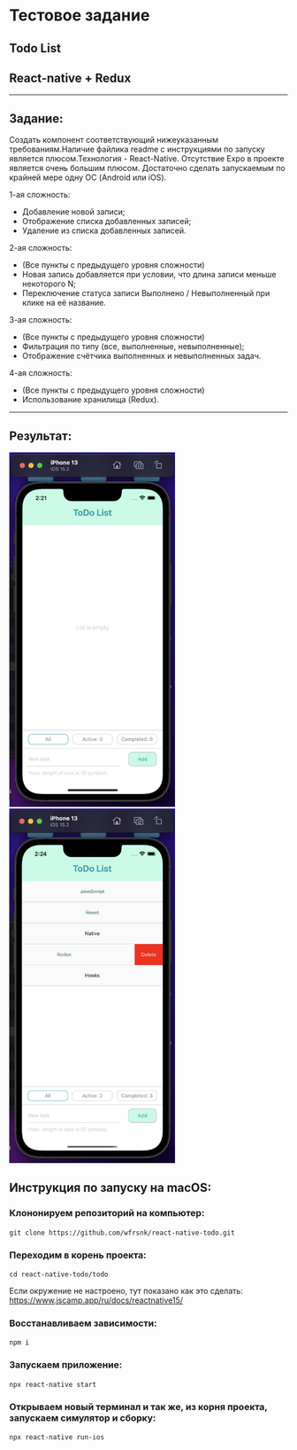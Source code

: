# Тестовое задание 
## Todo List
## React-native + Redux
---

## Задание:

Создать компонент соответствующий нижеуказанным требованиям.Наличие файлика readme с инструкциями по запуску является плюсом.Технология - React-Native. Отсутствие Expo в проекте является очень большим плюсом.
Достаточно сделать запускаемым по крайней мере одну ОС (Android или iOS).

1-ая сложность:
- Добавление новой записи;
- Отображение списка добавленных записей;
- Удаление из списка добавленных записей.

2-ая сложность:
- (Все пункты с предыдущего уровня сложности)
- Новая запись добавляется при условии, что длина записи меньше некоторого N;
- Переключение статуса записи Выполнено / Невыполненный при клике на её название.

3-ая сложность:
- (Все пункты с предыдущего уровня сложности)
- Фильтрация по типу (все, выполненные, невыполненные);
- Отображение счётчика выполненных и невыполненных задач.

4-ая сложность:
- (Все пункты с предыдущего уровня сложности)
- Использование хранилища (Redux).
---
## Результат:

<img src="./img_1.png" style="width:300px;"/>

<img src="./img_2.png" style="width:300px;"/>

## Инструкция по запуску на macOS:

### Клононируем репозиторий на компьютер:
```
git clone https://github.com/wfrsnk/react-native-todo.git
```
### Переходим в корень проекта:
```
cd react-native-todo/todo
```
Если окружение не настроено, тут показано как это сделать:
https://www.jscamp.app/ru/docs/reactnative15/

### Восстанавливаем зависимости:
```
npm i
```
### Запускаем приложение:
```
npx react-native start
```
### Открываем новый терминал и так же, из корня проекта, запускаем симулятор и сборку:
```
npx react-native run-ios
```
